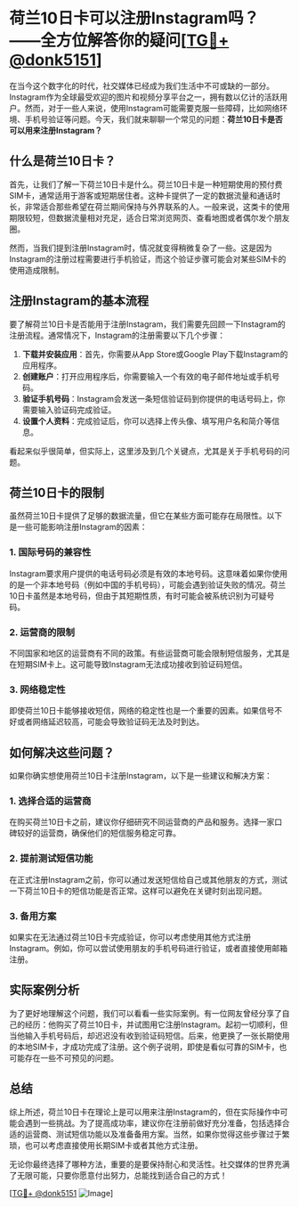 # 荷兰10日卡可以注册Instagram吗？——全方位解答你的疑问[[TG💪+ @donk5151](https://t.me/s/donk5151)]

在当今这个数字化的时代，社交媒体已经成为我们生活中不可或缺的一部分。Instagram作为全球最受欢迎的图片和视频分享平台之一，拥有数以亿计的活跃用户。然而，对于一些人来说，使用Instagram可能需要克服一些障碍，比如网络环境、手机号验证等问题。今天，我们就来聊聊一个常见的问题：**荷兰10日卡是否可以用来注册Instagram？**

## 什么是荷兰10日卡？

首先，让我们了解一下荷兰10日卡是什么。荷兰10日卡是一种短期使用的预付费SIM卡，通常适用于游客或短期居住者。这种卡提供了一定的数据流量和通话时长，非常适合那些希望在荷兰期间保持与外界联系的人。一般来说，这类卡的使用期限较短，但数据流量相对充足，适合日常浏览网页、查看地图或者偶尔发个朋友圈。

然而，当我们提到注册Instagram时，情况就变得稍微复杂了一些。这是因为Instagram的注册过程需要进行手机验证，而这个验证步骤可能会对某些SIM卡的使用造成限制。

## 注册Instagram的基本流程

要了解荷兰10日卡是否能用于注册Instagram，我们需要先回顾一下Instagram的注册流程。通常情况下，Instagram的注册需要以下几个步骤：

1. **下载并安装应用**：首先，你需要从App Store或Google Play下载Instagram的应用程序。
2. **创建账户**：打开应用程序后，你需要输入一个有效的电子邮件地址或手机号码。
3. **验证手机号码**：Instagram会发送一条短信验证码到你提供的电话号码上，你需要输入验证码完成验证。
4. **设置个人资料**：完成验证后，你可以选择上传头像、填写用户名和简介等信息。

看起来似乎很简单，但实际上，这里涉及到几个关键点，尤其是关于手机号码的问题。

## 荷兰10日卡的限制

虽然荷兰10日卡提供了足够的数据流量，但它在某些方面可能存在局限性。以下是一些可能影响注册Instagram的因素：

### 1. **国际号码的兼容性**
   Instagram要求用户提供的电话号码必须是有效的本地号码。这意味着如果你使用的是一个非本地号码（例如中国的手机号码），可能会遇到验证失败的情况。荷兰10日卡虽然是本地号码，但由于其短期性质，有时可能会被系统识别为可疑号码。

### 2. **运营商的限制**
   不同国家和地区的运营商有不同的政策。有些运营商可能会限制短信服务，尤其是在短期SIM卡上。这可能导致Instagram无法成功接收到验证码短信。

### 3. **网络稳定性**
   即使荷兰10日卡能够接收短信，网络的稳定性也是一个重要的因素。如果信号不好或者网络延迟较高，可能会导致验证码无法及时到达。

## 如何解决这些问题？

如果你确实想使用荷兰10日卡注册Instagram，以下是一些建议和解决方案：

### 1. **选择合适的运营商**
   在购买荷兰10日卡之前，建议你仔细研究不同运营商的产品和服务。选择一家口碑较好的运营商，确保他们的短信服务稳定可靠。

### 2. **提前测试短信功能**
   在正式注册Instagram之前，你可以通过发送短信给自己或其他朋友的方式，测试一下荷兰10日卡的短信功能是否正常。这样可以避免在关键时刻出现问题。

### 3. **备用方案**
   如果实在无法通过荷兰10日卡完成验证，你可以考虑使用其他方式注册Instagram。例如，你可以尝试使用朋友的手机号码进行验证，或者直接使用邮箱注册。

## 实际案例分析

为了更好地理解这个问题，我们可以看看一些实际案例。有一位网友曾经分享了自己的经历：他购买了荷兰10日卡，并试图用它注册Instagram。起初一切顺利，但当他输入手机号码后，却迟迟没有收到验证码短信。后来，他更换了一张长期使用的本地SIM卡，才成功完成了注册。这个例子说明，即使是看似可靠的SIM卡，也可能存在一些不可预见的问题。

## 总结

综上所述，荷兰10日卡在理论上是可以用来注册Instagram的，但在实际操作中可能会遇到一些挑战。为了提高成功率，建议你在注册前做好充分准备，包括选择合适的运营商、测试短信功能以及准备备用方案。当然，如果你觉得这些步骤过于繁琐，也可以考虑直接使用长期SIM卡或者其他方式注册。

无论你最终选择了哪种方法，重要的是要保持耐心和灵活性。社交媒体的世界充满了无限可能，只要你愿意付出努力，总能找到适合自己的方式！

[[TG💪+ @donk5151](https://t.me/s/donk5151) ![Image](https://i.postimg.cc/rwNCRYN7/Snipaste-2025-04-30-17-27-05.png)]